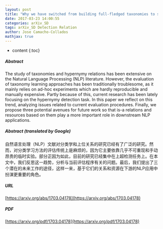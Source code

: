 ```yaml
---
layout: post
title: "Why we have switched from building full-fledged taxonomies to simply detecting hypernymy relations"
date: 2017-03-23 14:00:55
categories: arXiv_SD
tags: arXiv_SD Detection Relation
author: Jose Camacho-Collados
mathjax: true
---
```


* content
{:toc}

##### Abstract
The study of taxonomies and hypernymy relations has been extensive on the Natural Language Processing (NLP) literature. However, the evaluation of taxonomy learning approaches has been traditionally troublesome, as it mainly relies on ad-hoc experiments which are hardly reproducible and manually expensive. Partly because of this, current research has been lately focusing on the hypernymy detection task. In this paper we reflect on this trend, analyzing issues related to current evaluation procedures. Finally, we propose three potential avenues for future work so that is-a relations and resources based on them play a more important role in downstream NLP applications.

##### Abstract (translated by Google)
自然语言处理（NLP）文献对分类学和上位关系的研究已经有了广泛的研究。然而，对分类学习方法的评估传统上是麻烦的，因为它主要依靠几乎不可重现和手动昂贵的临时实验。部分正因为如此，目前的研究已经集中在上超检测任务上。在本文中，我们反思这一趋势，分析与当前评估程序有关的问题。最后，我们提出了三个潜在的未来工作的途径，这样一来，基于它们的关系和资源在下游的NLP应用中扮演更重要的角色。

##### URL
[https://arxiv.org/abs/1703.04178](https://arxiv.org/abs/1703.04178)

##### PDF
[https://arxiv.org/pdf/1703.04178](https://arxiv.org/pdf/1703.04178)

